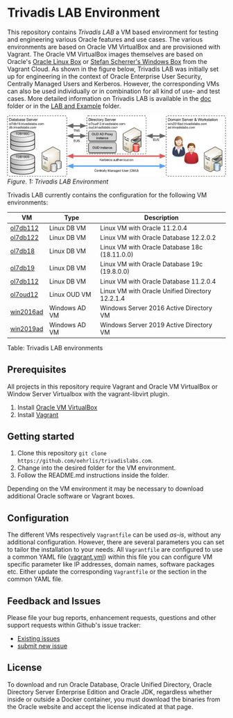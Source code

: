 # Trivadis LAB Environment

This repository contains *Trivadis LAB* a VM based environment for testing and engineering various Oracle features and use cases. The various environments are based on Oracle VM VirtualBox and are provisioned with Vagrant. The Oracle VM VirtualBox images themselves are based on Oracle's [Oracle Linux Box](https://yum.oracle.com/boxes/) or [Stefan Scherrer's Windows Box](https://app.vagrantup.com/StefanScherer) from the Vagrant Cloud. As shown in the figure below, Trivadis LAB was initially set up for engineering in the context of Oracle Enterprise User Security, Centrally Managed Users and Kerberos. However, the corresponding VMs can also be used individually or in combination for all kind of use- and test cases. More detailed information on Trivadis LAB is available in the [doc](doc) folder or in the [LAB and Example](labs) folder.

![Trivadis LAB Environment](./doc/images/LabEnvironment.png)
*Figure. 1: Trivadis LAB Environment*

Trivadis LAB currently contains the configuration for the following VM environments:

| VM                     | Type          | Description                                     |
|------------------------|---------------|-------------------------------------------------|
| [ol7db112](ol7db112)   | Linux DB VM   | Linux VM with Oracle 11.2.0.4                   |
| [ol7db122](ol7db122)   | Linux DB VM   | Linux VM with Oracle Database 12.2.0.2          |
| [ol7db18](ol7db18)     | Linux DB VM   | Linux VM with Oracle Database 18c (18.11.0.0)   |
| [ol7db19](ol7db19)     | Linux DB VM   | Linux VM with Oracle Database 19c (19.8.0.0)    |
| [ol7db112](ol7db112)   | Linux DB VM   | Linux VM with Oracle Database 11.2.0.4          |
| [ol7oud12](ol7oud12)   | Linux OUD VM  | Linux VM with Oracle Unified Directory 12.2.1.4 |
| [win2016ad](win2016ad) | Windows AD VM | Windows Server 2016 Active Directory VM         |
| [win2019ad](win2019ad) | Windows AD VM | Windows Server 2019 Active Directory VM         |

Table: Trivadis LAB environments

## Prerequisites

All projects in this repository require Vagrant and Oracle VM VirtualBox or Window Server Virtualbox with the vagrant-libvirt plugin.

1. Install [Oracle VM VirtualBox](https://www.virtualbox.org/wiki/Downloads)
2. Install [Vagrant](https://vagrantup.com/)

## Getting started

1. Clone this repository `git clone https://github.com/oehrlis/trivadislabs.com`.
2. Change into the desired folder for the VM environment.
3. Follow the README.md instructions inside the folder.

Depending on the VM environment it may be necessary to download additional Oracle software or Vagrant boxes.

## Configuration

The different VMs respectively `Vagrantfile` can be used _as-is_, without any additional configuration. However, there are several parameters you can set to tailor the installation to your needs. All `Vagrantfile` are configured to use a common YAML file ([vagrant.yml](common/config/vagrant.yml)) within this file you can configure VM specific parameter like IP addresses, domain names, software packages etc. Either update the corresponding `Vagrantfile` or the section in the common YAML file.

## Feedback and Issues

Please file your bug reports, enhancement requests, questions and other support requests within Github's issue tracker:

* [Existing issues](https://github.com/oehrlis/trivadislabs.com/issues)
* [submit new issue](https://github.com/oehrlis/trivadislabs.com/issues/new)

## License

To download and run Oracle Database, Oracle Unified Directory, Oracle Directory Server Enterprise Edition and Oracle JDK, regardless whether inside or outside a Docker container, you must download the binaries from the Oracle website and accept the license indicated at that page.

